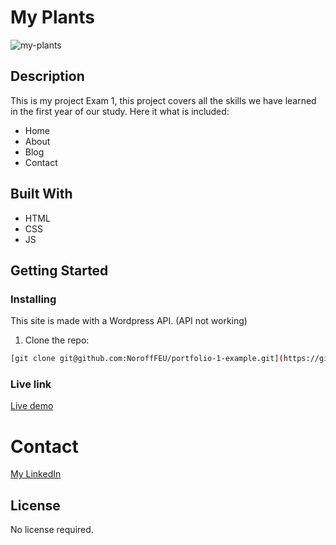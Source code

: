 # My Plants


![my-plants](https://github.com/nellysme/project-exam-1/assets/95544187/f54d3958-6b5b-4d5d-9380-58f6bd55b9f6)


## Description

This is my project Exam 1, this project covers all the skills we have learned in the first year of our study.
Here it what is included:

- Home
- About
- Blog
- Contact

## Built With

- HTML
- CSS
- JS

## Getting Started

### Installing

This site is made with a Wordpress API. (API not working)

1. Clone the repo:

```bash
[git clone git@github.com:NoroffFEU/portfolio-1-example.git](https://github.com/nellysme/project-exam-1.git)
```

### Live link
[Live demo](https://guileless-cobbler-65dead.netlify.app/)

# Contact


[My LinkedIn](https://no.linkedin.com/in/nellysmedsrud)

## License

No license required. 


